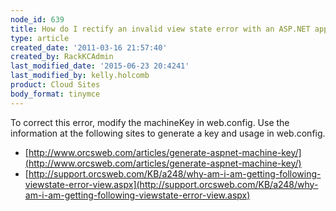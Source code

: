 ```yaml
---
node_id: 639
title: How do I rectify an invalid view state error with an ASP.NET application?
type: article
created_date: '2011-03-16 21:57:40'
created_by: RackKCAdmin
last_modified_date: '2015-06-23 20:4241'
last_modified_by: kelly.holcomb
product: Cloud Sites
body_format: tinymce
---
```


To correct this error, modify the machineKey in web.config. Use the
information at the following sites to generate a key and usage in
web.config.

-   [http://www.orcsweb.com/articles/generate-aspnet-machine-key/](http://www.orcsweb.com/articles/generate-aspnet-machine-key/)
-   [http://support.orcsweb.com/KB/a248/why-am-i-am-getting-following-viewstate-error-view.aspx](http://support.orcsweb.com/KB/a248/why-am-i-am-getting-following-viewstate-error-view.aspx)

 

